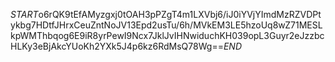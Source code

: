 $START$o6rQK9tEfAMyzgxj0tOAH3pPZgT4m1LXVbj6/iJ0iYVjYImdMzRZVDPtykbg7HDtfJHrxCeuZntNoJV13Epd2usTu/6h/MVkEM3LE5hzoUq8wZ71MESLkpWMThbqog6E9iR8yrPewI9Ncx7JklJvIHNwiduchKH039opL3Guyr2eJzzbcHLKy3eBjAkcYUoKh2YXk5J4p6kz6RdMsQ78Wg==$END$
